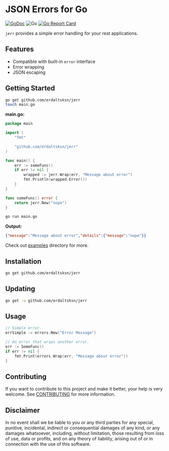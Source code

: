 # JSON Errors for Go

[![GoDoc](https://godoc.org/github.com/erdaltsksn/jerr?status.svg)](https://godoc.org/github.com/erdaltsksn/jerr)
![Go](https://github.com/erdaltsksn/jerr/workflows/Go/badge.svg)
[![Go Report Card](https://goreportcard.com/badge/github.com/erdaltsksn/jerr)](https://goreportcard.com/report/github.com/erdaltsksn/jerr)

`jerr` provides a simple error handling for your rest applications.

## Features

- Compatible with built-in `error` interface
- Error wrapping
- JSON escaping

## Getting Started

```sh
go get github.com/erdaltsksn/jerr
touch main.go
```

**main.go:**

```go
package main

import (
	"fmt"

	"github.com/erdaltsksn/jerr"
)

func main() {
	err := someFunc()
	if err != nil {
		wrapped := jerr.Wrap(err, "Message about error")
		fmt.Println(wrapped.Error())
	}
}

func someFunc() error {
	return jerr.New("nope")
}
```

```sh
go run main.go
```

**Output:**

```json
{"message":"Message about error","details":{"message":"nope"}}
```

Check out [examples](examples/simple) directory for more.

## Installation

```sh
go get github.com/erdaltsksn/jerr
```

## Updating

```sh
go get -u github.com/erdaltsksn/jerr
```

## Usage

```go
// Simple error.
errSimple := errors.New("Error Message")

// An error that wraps another error.
err := SomeFunc()
if err != nil {
    fmt.Print(errors.Wrap(err, "Message about error"))
}
```

## Contributing

If you want to contribute to this project and make it better, your help is very
welcome. See [CONTRIBUTING](docs/CONTRIBUTING.md) for more information.

## Disclaimer

In no event shall we be liable to you or any third parties for any special,
punitive, incidental, indirect or consequential damages of any kind, or any
damages whatsoever, including, without limitation, those resulting from loss of
use, data or profits, and on any theory of liability, arising out of or in
connection with the use of this software.

